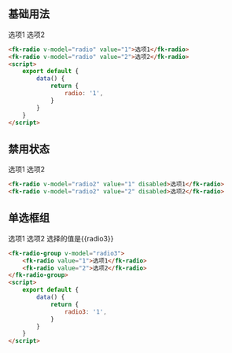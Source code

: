 ## 基础用法
<fk-radio v-model="radio" value="1">选项1</fk-radio>
<fk-radio v-model="radio" value="2">选项2</fk-radio>
```html
<fk-radio v-model="radio" value="1">选项1</fk-radio>
<fk-radio v-model="radio" value="2">选项2</fk-radio>
<script>
    export default {
        data() {
            return {
                radio: '1',
            }
        }
    }
</script>
```
## 禁用状态
<fk-radio v-model="radio2" value="1" disabled>选项1</fk-radio>
<fk-radio v-model="radio2" value="2" disabled>选项2</fk-radio>
```html
<fk-radio v-model="radio2" value="1" disabled>选项1</fk-radio>
<fk-radio v-model="radio2" value="2" disabled>选项2</fk-radio>
```
## 单选框组
<fk-radio-group v-model="radio3">
    <fk-radio value="1">选项1</fk-radio>
    <fk-radio value="2">选项2</fk-radio>
</fk-radio-group>
选择的值是{{radio3}}

```html
<fk-radio-group v-model="radio3">
    <fk-radio value="1">选项1</fk-radio>
    <fk-radio value="2">选项2</fk-radio>
</fk-radio-group>
<script>
    export default {
        data() {
            return {
                radio3: '1',
            }
        }
    }
</script>

```

<script>
    export default {
        data() {
            return {
                radio: '1',
                radio2: '',
                radio3: '1'
            }
        },
        methods: {
            change(e) {
                console.log(e.target);
            },
            input(val) {
                console.log(val);
            },
            onchange() {
                console.log('onchange');
            }
        },
        mounted() {
        }
    }
</script>

<style scoped>

</style>